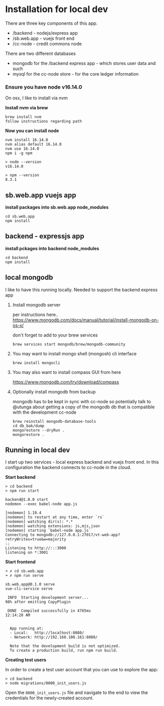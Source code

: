 
# Installation for local dev

There are three key components of this app.

- /backend - nodejs/express app
- /sb.web.app - vuejs front end 
- /cc-node - credit commons node 

There are two different databases 

- mongodb for the /backend express app - which stores user data and such
- mysql for the cc-node store - for the core ledger information


### Ensure you have node v16.14.0

On osx, I like to install via nvm

**Install nvm via brew**

```
brew install nvm
follow instructions regarding path 
```

**Now you can install node**
```
nvm install 16.14.0
nvm alias default 16.14.0
nvm use 16.14.0
npm i -g npm
```

```
> node --version
v16.14.0
```

```
> npm --version
8.3.1
```

## sb.web.app vuejs app 

**install packages into sb.web.app node_modules**
```
cd sb.web.app
npm install 
```

## backend - expressjs app 

**install pckages into backend node_modules**
````
cd backend
npm install 
````

## local mongodb 

I like to have this running locally. Needed to support the backend express app

1. Install mongodb server

    per instructions here..
    https://www.mongodb.com/docs/manual/tutorial/install-mongodb-on-os-x/

    don't forget to add to your brew services 
    ```
    brew services start mongodb/brew/mongodb-community
    ```

2. You may want to install mongo shell (mongosh) cli interface
    ```
    brew install mongocli
    ```

3. You may also want to install compass GUI from here 

   https://www.mongodb.com/try/download/compass

4. Optionally install mongodb from backup

    mongodb has to be kept in sync with cc-node 
    so potentially talk to @utunga about getting a copy of the mongodb db that is compatible with the development cc-node 

    ```
    brew reinstall mongodb-database-tools
    cd db_bak/dump
    mongorestore --dryRun .
    mongorestore .
    ```

## Running in local dev 

I start up two services - local express backend and vuejs front end. In this configuration the backend connects to cc-node in the cloud. 

**Start backend**

```
> cd backend 
> npm run start
```

```
backend@1.0.0 start
nodemon --exec babel-node app.js

[nodemon] 1.19.4
[nodemon] to restart at any time, enter `rs`
[nodemon] watching dir(s): *.*
[nodemon] watching extensions: js,mjs,json
[nodemon] starting `babel-node app.js`
Connecting to mongodb://127.0.0.1:27017/vt-web-app?retryWrites=true&w=majority
::
Listening to http://:::3000
listening on *:3001
```

**Start frontend**
```
➜ ✗ cd sb.web.app
➜ ✗ npm run serve
```

```
sb.web.app@0.1.0 serve
vue-cli-service serve

 INFO  Starting development server...
98% after emitting CopyPlugin

 DONE  Compiled successfully in 4765ms                                                                                                                                                12:14:28 AM


  App running at:
  - Local:   http://localhost:8080/ 
  - Network: http://192.168.100.161:8080/

  Note that the development build is not optimized.
  To create a production build, run npm run build.
```

**Creating test users**

In order to create a test user account that you can use to explore the app:
```
> cd backend
> node migrations/0000_init_users.js
```

Open the `0000_init_users.js` file and navigate to the end to view the credentials for the newly-created account.

<!-- 
### Install cc-node -- Optional: If you want to test the cc-node functionallity while running on your computer. Otherwise test functionallity regarding cc-node on the droplet.

Follow the instructions in cc-node/INSTALL.md

__Note:__
The above instructions will probably result in a non-functional cc-node, as the latest (2022-08-29) version of cc-php-lib is not compatible with the cc-node version used in this project. The included cc-node.zip contains a pre-installed cc-node that can be used instead (PHP, MySQL, etc still needs to be installed).

### Install Express.js backend

- Start MongoDB
- Edit the MongoDB URI's in /backend/mongoDB-config.js
- Run "npm install" in /backend


### Install Vue.js Frontend

- Edit the EXPRESS_URL in /sb.web.app/src/serverFetch.js
- Run "npm install" in /sb.web.app


## Start dev server

- Run "npm run start" in /backend
- Run "npm run serve" in /sb.web.app

## Tests

- Run "npm run test" in /backend

## cc-node details

The included cc-node is [This](https://gitlab.com/credit-commons-software-stack/cc-node/-/tree/bfb5bafe0c840aa32b1124adfbb5b4bea094ee4e) cc-node commit, with the workflows adjusted to allow both the payer and the payee to erase a pending transaction.

The cc-node works through open api specs see [HERE](https://gitlab.com/credit-commons/cc-php-lib/-/blob/master/docs/credit-commons-v0.2.openapi3.yml)

The cc-node contains its own SQL server which hosts transactions etc. If users are removed from the mongoDB the transactions regarding the user has to be deleted from the SQL database. Otherwise this may cause errors.

Testing the cc-node to verify that it is running can be done by any http request program. One example is https://httpie.io/cli.
The command "http -v OPTIONS  http://dev-sb-ledger.mutualcredit.services/" can then be sent to verify anon users.
The commant "http -v GET http://dev-sb-ledger.mutualcredit.services/workflows cc-user:"User-id goes here" cc-auth:"user auth goes here"" can then be used to verify functionality for logged in users. 

## Droplet usage
To build the frontend run "npm run build in /var/www/sb-web-app/sb.web.app"

"apache2ctl restart" to restart the apache.

"systemctl restart backend.service" to restart the backend.

Backend can also be run manually as described above in /var/www/sb-web-app/backend NOTE: You have to turn of the backend.service first, use "systemctl stop backend.service" -->
